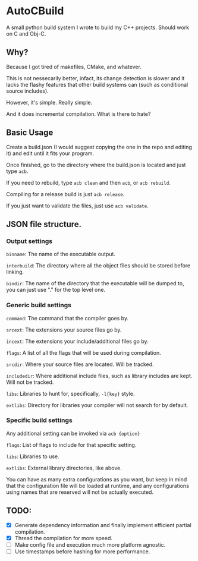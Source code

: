 # AutoCBuild
A small python build system I wrote to build my C++ projects. Should work on C and Obj-C.

## Why?
Because I got tired of makefiles, CMake, and whatever.

This is not nessecarily better, infact, its change detection is slower and it lacks the flashy features that other build systems can (such as conditional source includes).

However, it's simple. Really simple.

And it does incremental compilation. What is there to hate?

## Basic Usage
Create a build.json (I would suggest copying the one in the repo and editing it) and edit until it fits your program.

Once finished, go to the directory where the build.json is located and just type `acb`.

If you need to rebuild, type `acb clean` and then `acb`, or `acb rebuild`.

Compiling for a release build is just `acb release`.

If you just want to validate the files, just use `acb validate`.

## JSON file structure.

### Output settings
`binname`: The name of the executable output.

`interbuild`: The directory where all the object files should be stored before linking.

`bindir`: The name of the directory that the executable will be dumped to, you can just use "." for the top level one.

### Generic build settings
`command`: The command that the compiler goes by.

`srcext`: The extensions your source files go by.

`incext`: The extensions your include/additional files go by.

`flags`: A list of all the flags that will be used during compilation.

`srcdir`: Where your source files are located. Will be tracked.

`includedir`: Where additional include files, such as library includes are kept. Will not be tracked.

`libs`: Libraries to hunt for, specifically, `-l{key}` style.

`extlibs`: Directory for libraries your compiler will not search for by default.

### Specific build settings
Any additional setting can be invoked via `acb {option}`

`flags`: List of flags to include for that specific setting.

`libs`: Libraries to use.

`extlibs`: External library directories, like above.

You can have as many extra configurations as you want, but keep in mind that the configuration file will be loaded at runtime, and any configurations using
names that are reserved will not be actually executed.


## TODO:
  - [x] Generate dependency information and finally implement efficient partial compilation.
  - [x] Thread the compilation for more speed.
  - [ ] Make config file and execution much more platform agnostic.
  - [ ] Use timestamps before hashing for more performance.
